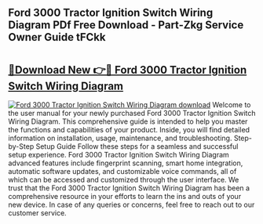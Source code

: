 ## Ford 3000 Tractor Ignition Switch Wiring Diagram PDf Free Download - Part-Zkg Service Owner Guide tFCkk

# <h2><a href="http://dfunuui.blite.top/?on=Ford+3000+Tractor+Ignition+Switch+Wiring+Diagram">🔗Download New 👉🔴 Ford 3000 Tractor Ignition Switch Wiring Diagram</a></h2>

[![Ford 3000 Tractor Ignition Switch Wiring Diagram download](https://i.imgur.com/lujVjoI.png)](http://dfunuui.blite.top/?on=Ford+3000+Tractor+Ignition+Switch+Wiring+Diagram)
Welcome to the user manual for your newly purchased Ford 3000 Tractor Ignition Switch Wiring Diagram. This comprehensive guide is intended to help you master the functions and capabilities of your product. Inside, you will find detailed information on installation, usage, maintenance, and troubleshooting. Step-by-Step Setup Guide Follow these steps for a seamless and successful setup experience. Ford 3000 Tractor Ignition Switch Wiring Diagram advanced features include fingerprint scanning, smart home integration, automatic software updates, and customizable voice commands, all of which can be accessed and customized through the user interface. We trust that the Ford 3000 Tractor Ignition Switch Wiring Diagram has been a comprehensive resource in your efforts to learn the ins and outs of your new device. In case of any queries or concerns, feel free to reach out to our customer service.
